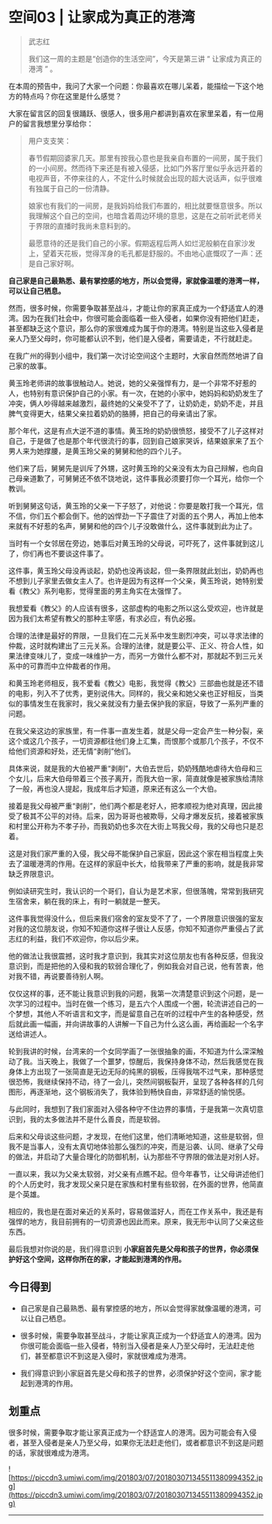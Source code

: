 # 空间03 | 让家成为真正的港湾

> 武志红
> 
> 我们这一周的主题是“创造你的生活空间”，今天是第三讲 “ 让家成为真正的港湾 ” 。

在本周的预告中，我问了大家一个问题：你最喜欢在哪儿呆着，能描绘一下这个地方的特点吗？你在这里是什么感觉？

大家在留言区的回复很踊跃、很感人，很多用户都讲到喜欢在家里呆着，有一位用户的留言我想里分享给你：

> 用户支支笑：
> 
> 春节假期回婆家几天。那里有按我心意也是我亲自布置的一间房，属于我们的一小间房。然而待下来还是有被入侵感，比如门外客厅里似乎永远开着的电视声音，不停来往的人，不定什么时候就会出现的超大说话声，似乎很难有独属于自己的一份清静。
> 
> 娘家也有我们的一间房，是我妈妈给我们布置的，相比就要惬意很多。所以我理解这个自己的空间，也暗含着周边环境的意思，这是在之前听武老师关于界限的直播时我尚未意料到的。
> 
> 
> 
> 最愿意待的还是我们自己的小家。假期返程后两人如烂泥般躺在自家沙发上，望着天花板，觉得浑身的毛孔都是舒服的。不由地心底慨叹了一声：还是自己家好啊。

 **自己家是自己最熟悉、最有掌控感的地方，所以会觉得，家就像温暖的港湾一样，可以让自己栖息。**

然而，很多时候，你需要争取甚至战斗，才能让你的家真正成为一个舒适宜人的港湾。因为在我们社会中，你很可能会面临着一些入侵者，如果你没有把他们赶走，甚至都缺乏这个意识，那么你的家很难成为属于你的港湾。特别是当这些入侵者是亲人乃至父母时，你可能都认识不到，他们是入侵者，需要请走，不行就赶走。

在我广州的得到小组中，我们第一次讨论空间这个主题时，大家自然而然地讲了自己家的故事。

黄玉玲老师讲的故事很触动人。她说，她的父亲强悍有力，是一个非常不好惹的人，也特别有意识保护自己的小家。有一次，在她的小家中，她妈妈和奶奶发生了冲突，俩人吵得越来越激烈，最终她的父亲受不了了，让奶奶走，奶奶不走，并且脾气变得更大，结果父亲拉着奶奶的胳膊，把自己的母亲请出了家。

那个年代，这是有点大逆不道的事情。黄玉玲的奶奶很愤怒，接受不了儿子这样对自己，于是做了也是那个年代很流行的事，回到自己娘家哭诉，结果娘家来了五个男人来为她撑腰，是黄玉玲父亲的舅舅和他的四个儿子。

他们来了后，舅舅先是训斥了外甥，这时黄玉玲的父亲没有太为自己辩解，也向自己母亲道歉了，可舅舅还不依不饶地说，这件事我必须要打你一个耳光，给你一个教训。

听到舅舅这句话，黄玉玲的父亲一下子怒了，对他说：你要是敢打我一个耳光，信不信，你们五个都会倒下。他的凶悍劲一下子震住了对面的五个男人，再加上他本来就有不好惹的名声，舅舅和他的四个儿子没敢做什么，这件事就到此为止了。

当时有一个女邻居在旁边，她事后对黄玉玲的父母说，可吓死了，这件事就到这儿了，你们再也不要谈这件事了。

这件事，黄玉玲父母没再谈起，奶奶也没再谈起，但一条界限就此划出，奶奶再也不想到儿子家里去做女主人了。也许是因为有这样一个父亲，黄玉玲说，她特别爱看《教父》系列电影，觉得里面的男主角实在太强悍了。

我想爱看《教父》的人应该有很多，这部虚构的电影之所以这么受欢迎，也许就是因为我们太希望有教父的那种主宰感，有求必应，有仇必报。

合理的法律是最好的界限，一旦我们在二元关系中发生剧烈冲突，可以寻求法律的仲裁，这时就构建出了三元关系。合理的法律，就是要公平、正义、符合人性，如果法律变味儿了，变成一味维护一方，而另一方做什么都不对，那就起不到三元关系中的可靠而中立仲裁者的作用。

和黄玉玲老师相反，我不爱看《教父》电影，我觉得《教父》三部曲也就是还不错的电影，列入不了优秀，更别说伟大。同样的，我父亲和她父亲也正好相反，当类似的事情发生在我家时，我父亲就没有力量去保护我的家庭，导致了一系列严重的问题。

在我父亲这边的家族里，有一件事一直发生着，就是父母一定会产生一种分裂，亲这个或这几个孩子，一切资源都往他们身上汇集，而恨那个或那几个孩子，不仅不给他们资源和好处，还无情“剥削”他们。

具体来说，就是我的大伯被严重“剥削”，大伯去世后，奶奶残酷地虐待大伯母和三个女儿，后来大伯母带着三个孩子离开，而我大伯一家，简直就像是被家族给清除了一般，再也没人提起，我成年后才知道，原来还有这么一个大伯。

接着是我父母被严重“剥削”，他们两个都是老好人，把孝顺视为绝对真理，因此接受了极其不公平的对待。后来，因为哥哥也被欺辱，父母才爆发反抗，接着被家族和村里公开称为不孝子孙，而我奶奶也多次在大街上骂我父母，我的父母也只是忍着。

这是对我们家严重的入侵，我父母不能保护自己家庭，因此这个家在相当程度上失去了温暖港湾的作用。在这样的家庭中长大，给我带来了严重的影响，就是我非常缺乏界限意识。

例如读研究生时，我认识的一个哥们，自认为是艺术家，但很落魄，常常到我研究生宿舍来，躺在我的床上，有时一躺就是一整天。

这件事我觉得没什么，但后来我们宿舍的室友受不了了，一个界限意识很强的室友对我的这位朋友说，你知不知道你这样子很让人反感，你知不知道你严重侵占了武志红的利益，我们不欢迎你，你以后少来。

他的做法让我很震撼，这时我才意识到，我其实对这位朋友也有各种反感，但我没意识到，而是把他的入侵和我的软弱合理化了，例如我会对自己说，他有苦衷，他对我不错，再说要善待别人啊。

仅仅这样的事，还不能让我意识到我的问题，我第一次清楚意识到这个问题，是一次学习的过程中。当时在做一个练习，是五六个人围成一个圈，轮流讲述自己的一个梦想，其他人不听语言和文字，而是留意自己在听的过程中产生的各种感受，然后就此画一幅画，并向讲故事的人讲解一下自己为什么这么画，再给画起一个名字送给讲述人。

轮到我讲的时候，台湾来的一个女同学画了一张很抽象的画，不知道为什么深深触动了我。当天晚上，我做了一个噩梦，惊醒后，我保持身体不动，然后我感觉在我身体上方出现了一张简直是无边无际的纯黑的钢板，压得我喘不过气来，那种感觉很恐怖，我继续保持不动，待了一会儿，突然间钢板裂开，呈现了各种各样的几何图形，再逐渐地，这个钢板消失了，我体验到畅快自由，非常舒适的愉悦感。

与此同时，我想到了我们家面对入侵各种守不住边界的事情，于是我第一次真切意识到，我的太多做法并不是什么善良，而是软弱。

后来和父母谈这些问题，才发现，在他们这里，他们清晰地知道，这些是软弱，但我不是当事人，没有太真切地体验那么强烈的冲突，而是沿袭、认同、继承了父母的做法，并启动了大量合理化的防御机制，认为那些不守界限的做法是对别人好。

一直以来，我以为父亲太软弱，对父亲有点瞧不起。但今年春节，让父母讲述他们的个人历史时，我才发现父亲只是在家族和村里有些软弱，在外面的世界，他简直是个英雄。

相应的，我也是在面对亲近的关系时，容易做滥好人，而在工作关系中，我还是有强悍的地方，我目前拥有的一切资源也因此而来。原来，我无形中认同了父亲这些东西。

最后我想对你说的是，我们得意识到 **小家庭首先是父母和孩子的世界，你必须保护好这个空间，这样你所在的家，才能起到港湾的作用。**

## 今日得到

* 自己家是自己最熟悉、最有掌控感的地方，所以会觉得家就像温暖的港湾，可以让自己栖息。

* 很多时候，需要争取甚至战斗，才能让家真正成为一个舒适宜人的港湾。因为你很可能会面临一些入侵者，特别当入侵者是亲人乃至父母时，无法赶走他们，甚至都意识不到这是入侵时，家就很难成为港湾。

* 我们得意识到小家庭首先是父母和孩子的世界，必须保护好这个空间，家才能起到港湾的作用。

## 划重点

很多时候，需要争取才能让家真正成为一个舒适宜人的港湾。因为可能会有入侵者，甚至入侵者是亲人乃至父母，如果你无法赶走他们，或者都意识不到这是问题的话，家就很难成为港湾。

![https://piccdn3.umiwi.com/img/201803/07/201803071345511380994352.jpg](https://piccdn3.umiwi.com/img/201803/07/201803071345511380994352.jpg)

---

